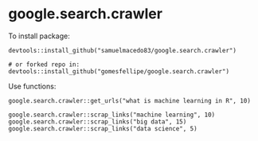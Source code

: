 # google.search.crawler

To install package:

```
devtools::install_github("samuelmacedo83/google.search.crawler")

# or forked repo in:
devtools::install_github("gomesfellipe/google.search.crawler")
```
 
Use functions:

```
google.search.crawler::get_urls("what is machine learning in R", 10)

google.search.crawler::scrap_links("machine learning", 10)
google.search.crawler::scrap_links("big data", 15)
google.search.crawler::scrap_links("data science", 5)
```


